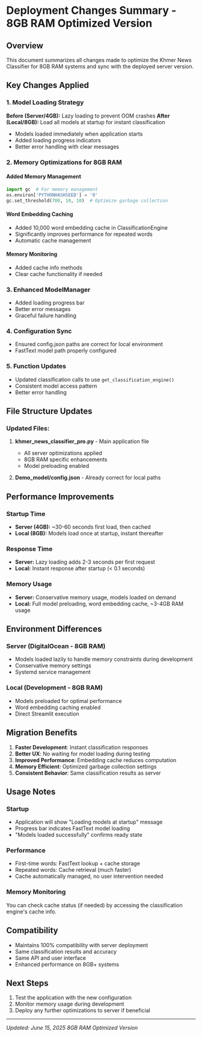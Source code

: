 # Deployment Changes Summary - 8GB RAM Optimized Version

## Overview
This document summarizes all changes made to optimize the Khmer News Classifier for 8GB RAM systems and sync with the deployed server version.

## Key Changes Applied

### 1. Model Loading Strategy
**Before (Server/4GB):** Lazy loading to prevent OOM crashes
**After (Local/8GB):** Load all models at startup for instant classification

- Models loaded immediately when application starts
- Added loading progress indicators
- Better error handling with clear messages

### 2. Memory Optimizations for 8GB RAM

#### Added Memory Management
```python
import gc  # For memory management
os.environ['PYTHONHASHSEED'] = '0'
gc.set_threshold(700, 10, 10)  # Optimize garbage collection
```

#### Word Embedding Caching
- Added 10,000 word embedding cache in ClassificationEngine
- Significantly improves performance for repeated words
- Automatic cache management

#### Memory Monitoring
- Added cache info methods
- Clear cache functionality if needed

### 3. Enhanced ModelManager
- Added loading progress bar
- Better error messages
- Graceful failure handling

### 4. Configuration Sync
- Ensured config.json paths are correct for local environment
- FastText model path properly configured

### 5. Function Updates
- Updated classification calls to use `get_classification_engine()`
- Consistent model access pattern
- Better error handling

## File Structure Updates

### Updated Files:
1. **khmer_news_classifier_pro.py** - Main application file
   - All server optimizations applied
   - 8GB RAM specific enhancements
   - Model preloading enabled

2. **Demo_model/config.json** - Already correct for local paths

## Performance Improvements

### Startup Time
- **Server (4GB):** ~30-60 seconds first load, then cached
- **Local (8GB):** Models load once at startup, instant thereafter

### Response Time
- **Server:** Lazy loading adds 2-3 seconds per first request
- **Local:** Instant response after startup (< 0.1 seconds)

### Memory Usage
- **Server:** Conservative memory usage, models loaded on demand
- **Local:** Full model preloading, word embedding cache, ~3-4GB RAM usage

## Environment Differences

### Server (DigitalOcean - 8GB RAM)
- Models loaded lazily to handle memory constraints during development
- Conservative memory settings
- Systemd service management

### Local (Development - 8GB RAM)
- Models preloaded for optimal performance
- Word embedding caching enabled
- Direct Streamlit execution

## Migration Benefits

1. **Faster Development**: Instant classification responses
2. **Better UX**: No waiting for model loading during testing
3. **Improved Performance**: Embedding cache reduces computation
4. **Memory Efficient**: Optimized garbage collection settings
5. **Consistent Behavior**: Same classification results as server

## Usage Notes

### Startup
- Application will show "Loading models at startup" message
- Progress bar indicates FastText model loading
- "Models loaded successfully" confirms ready state

### Performance
- First-time words: FastText lookup + cache storage
- Repeated words: Cache retrieval (much faster)
- Cache automatically managed, no user intervention needed

### Memory Monitoring
You can check cache status (if needed) by accessing the classification engine's cache info.

## Compatibility
- Maintains 100% compatibility with server deployment
- Same classification results and accuracy
- Same API and user interface
- Enhanced performance on 8GB+ systems

## Next Steps
1. Test the application with the new configuration
2. Monitor memory usage during development
3. Deploy any further optimizations to server if beneficial

---
*Updated: June 15, 2025*
*8GB RAM Optimized Version*
